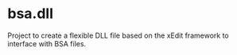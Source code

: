 # bsa.dll
Project to create a flexible DLL file based on the xEdit framework to interface with BSA files.
